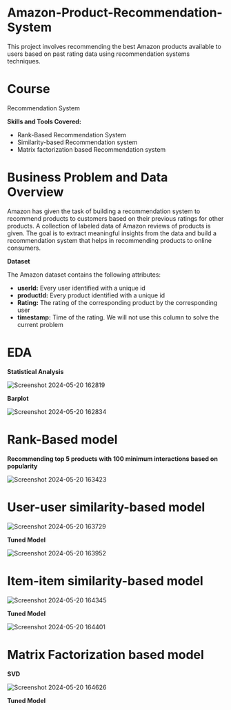 # Amazon-Product-Recommendation-System
This project involves recommending the best Amazon products available to users based on past rating data using recommendation systems techniques.

# Course
Recommendation System

**Skills and Tools Covered:**

* Rank-Based Recommendation System
* Similarity-based Recommendation system
* Matrix factorization based Recommendation system

# Business Problem and Data Overview
Amazon has given the task of building a recommendation system to recommend products to customers based on their previous ratings for other products. A collection of labeled data of Amazon reviews of products is given. The goal is to extract meaningful insights from the data and build a recommendation system that helps in recommending products to online consumers.

**Dataset**

The Amazon dataset contains the following attributes:

*  **userId:** Every user identified with a unique id
*  **productId:** Every product identified with a unique id
*  **Rating:** The rating of the corresponding product by the corresponding user
*  **timestamp:** Time of the rating. We will not use this column to solve the current problem

# EDA

**Statistical Analysis**

![Screenshot 2024-05-20 162819](https://github.com/knowl01/Amazon-Product-Recommendation-System/assets/135021827/8b30353f-b170-4cd9-bc79-a4caa10120a7)

**Barplot**

![Screenshot 2024-05-20 162834](https://github.com/knowl01/Amazon-Product-Recommendation-System/assets/135021827/9b331e2b-d1e3-40d0-b610-e5828180f479)

# Rank-Based model

**Recommending top 5 products with 100 minimum interactions based on popularity**

![Screenshot 2024-05-20 163423](https://github.com/knowl01/Amazon-Product-Recommendation-System/assets/135021827/44ed2ae5-2d23-4453-84a0-0017fcd7e254)

# User-user similarity-based model

![Screenshot 2024-05-20 163729](https://github.com/knowl01/Amazon-Product-Recommendation-System/assets/135021827/d752b8da-48b5-4774-9bfe-49882ee43917)

**Tuned Model**

![Screenshot 2024-05-20 163952](https://github.com/knowl01/Amazon-Product-Recommendation-System/assets/135021827/a61e5fde-cd32-48d4-a748-67e811a86522)

# Item-item similarity-based model

![Screenshot 2024-05-20 164345](https://github.com/knowl01/Amazon-Product-Recommendation-System/assets/135021827/238ab713-f47b-406b-8cdc-748949329d1c)

**Tuned Model**

![Screenshot 2024-05-20 164401](https://github.com/knowl01/Amazon-Product-Recommendation-System/assets/135021827/18dc0d6d-042c-42a5-b1c6-72ff0e99ac7c)


# Matrix Factorization based model

 **SVD**

 ![Screenshot 2024-05-20 164626](https://github.com/knowl01/Amazon-Product-Recommendation-System/assets/135021827/3a36517d-54f9-478e-9b0e-4e450aa506a8)

**Tuned Model**


